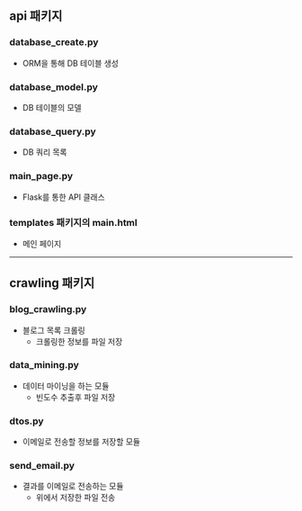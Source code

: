 ## api 패키지
### database_create.py
* ORM을 통해 DB 테이블 생성

### database_model.py
* DB 테이블의 모델

### database_query.py
* DB 쿼리 목록

### main_page.py
* Flask를 통한 API 클래스

### templates 패키지의 main.html
* 메인 페이지

***  

## crawling 패키지
### blog_crawling.py
* 블로그 목록 크롤링
    - 크롤링한 정보를 파일 저장

### data_mining.py
* 데이터 마이닝을 하는 모듈
    - 빈도수 추출후 파일 저장

### dtos.py
* 이메일로 전송할 정보를 저장할 모듈

### send_email.py
* 결과를 이메일로 전송하는 모듈
    - 위에서 저장한 파일 전송
